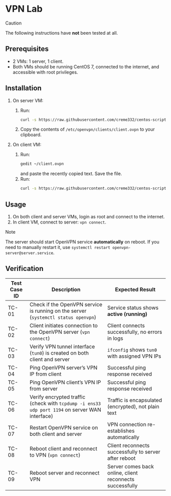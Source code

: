 # VPN Lab

>[!CAUTION]
The following instructions have **not** been tested at all.

## Prerequisites

- 2 VMs: 1 server, 1 client.
- Both VMs should be running CentOS 7, connected to the internet, and accessible with root privileges.

## Installation

1. On server VM:
   1. Run:
      ```bash
      curl -s https://raw.githubusercontent.com/creme332/centos-scripts/refs/heads/main/vpn-lab/server.sh | bash -s client
      ```
   2. Copy the contents of `/etc/openvpn/clients/client.ovpn` to your clipboard.

2. On client VM:
   1. Run:
      ```bash
      gedit ~/client.ovpn
      ```
      and paste the recently copied text. Save the file.
   2. Run:
      ```bash
      curl -s https://raw.githubusercontent.com/creme332/centos-scripts/refs/heads/main/vpn-lab/client.sh | bash -s ~/client.ovpn
      ```

## Usage

1. On both client and server VMs, login as root and connect to the internet.
2. In client VM, connect to server: `vpn connect`.

> [!NOTE]
> The server should start OpenVPN service **automatically** on reboot. If you need to manually restart it, use `systemctl restart openvpn-server@server.service`.

## Verification

| Test Case ID | Description                                                                                    | Expected Result                                          |
| ------------ | ---------------------------------------------------------------------------------------------- | -------------------------------------------------------- |
| TC-01        | Check if the OpenVPN service is running on the server (`systemctl status openvpn`)             | Service status shows **active (running)**                |
| TC-02        | Client initiates connection to the OpenVPN server (`vpn connect`)                              | Client connects successfully, no errors in logs          |
| TC-03        | Verify VPN tunnel interface (`tun0`) is created on both client and server                      | `ifconfig` shows `tun0` with assigned VPN IPs            |
| TC-04        | Ping OpenVPN server’s VPN IP from client                                                       | Successful ping response received                        |
| TC-05        | Ping OpenVPN client’s VPN IP from server                                                       | Successful ping response received                        |
| TC-06        | Verify encrypted traffic (check with `tcpdump -i ens33 udp port 1194` on server WAN interface) | Traffic is encapsulated (encrypted), not plain text      |
| TC-07        | Restart OpenVPN service on both client and server                                              | VPN connection re-establishes automatically              |
| TC-08        | Reboot client and reconnect to VPN (`vpn connect`)                                             | Client reconnects successfully to server after reboot    |
| TC-09        | Reboot server and reconnect VPN                                                                | Server comes back online, client reconnects successfully |
